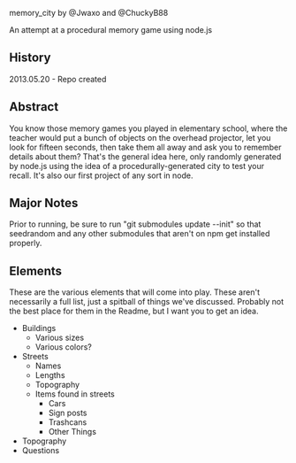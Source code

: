 memory_city by @Jwaxo and @ChuckyB88

An attempt at a procedural memory game using node.js

## History

2013.05.20 - Repo created

## Abstract

You know those memory games you played in elementary school, where the teacher would put a bunch of objects on the overhead projector, let you look for fifteen seconds, then take them all away and ask you to remember details about them? That's the general idea here, only randomly generated by node.js using the idea of a procedurally-generated city to test your recall. It's also our first project of any sort in node.

## Major Notes

Prior to running, be sure to run "git submodules update --init" so that seedrandom and any other submodules that aren't on npm get installed properly.

## Elements

These are the various elements that will come into play. These aren't necessarily a full list, just a spitball of things we've discussed. Probably not the best place for them in the Readme, but I want you to get an idea.

* Buildings
    + Various sizes
    + Various colors?
* Streets
    + Names
    + Lengths
    + Topography
    + Items found in streets
        - Cars
        - Sign posts
        - Trashcans
        - Other Things
* Topography
* Questions
